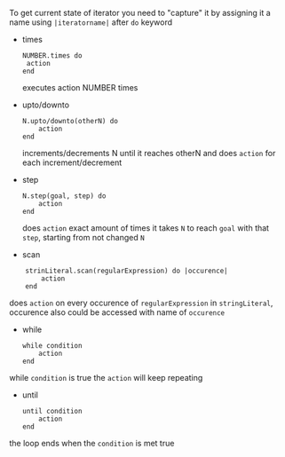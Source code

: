 To get current state of iterator you need to "capture" it by assigning it a name using `|iteratorname|` after `do` keyword

* times
	```
	NUMBER.times do
	 action
	end
	```
	executes action NUMBER times

* upto/downto
	```
	N.upto/downto(otherN) do
		action
	end
	```
	increments/decrements N until it reaches otherN and does `action` for each increment/decrement

* step
	 ```
	 N.step(goal, step) do
		 action
	end
	```
	does `action` exact amount of times it takes `N` to reach `goal` with that `step`, starting from not changed `N`

* scan
```
	strinLiteral.scan(regularExpression) do |occurence|
		action
	end
```
does `action` on every occurence of `regularExpression` in `stringLiteral`, occurence also could be accessed with name of `occurence`

* while
	```
	while condition
		action
	end
	```
while `condition` is true the `action` will keep repeating

* until
	```
	until condition
		action
	end
	```
the loop ends when the `condition` is met true